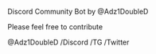 Discord Community Bot by @Adz1DoubleD

Please feel free to contribute

@Adz1DoubleD
/Discord
/TG
/Twitter